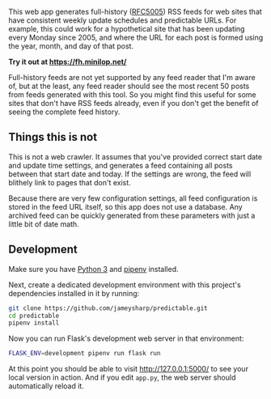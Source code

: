 This web app generates full-history ([RFC5005][]) RSS feeds for web
sites that have consistent weekly update schedules and predictable URLs.
For example, this could work for a hypothetical site that has been
updating every Monday since 2005, and where the URL for each post is
formed using the year, month, and day of that post.

[RFC5005]: https://tools.ietf.org/html/rfc5005

**Try it out at <https://fh.minilop.net/>**

Full-history feeds are not yet supported by any feed reader that I'm
aware of, but at the least, any feed reader should see the most recent
50 posts from feeds generated with this tool. So you might find this
useful for some sites that don't have RSS feeds already, even if you
don't get the benefit of seeing the complete feed history.

## Things this is not

This is not a web crawler. It assumes that you've provided correct start
date and update time settings, and generates a feed containing all posts
between that start date and today. If the settings are wrong, the feed
will blithely link to pages that don't exist.

Because there are very few configuration settings, all feed
configuration is stored in the feed URL itself, so this app does not use
a database. Any archived feed can be quickly generated from these
parameters with just a little bit of date math.

## Development

Make sure you have [Python 3][] and [pipenv][] installed.

[Python 3]: http://docs.python-guide.org/en/latest/starting/installation/
[pipenv]: https://docs.pipenv.org/install/

Next, create a dedicated development environment with this project's
dependencies installed in it by running:

```sh
git clone https://github.com/jameysharp/predictable.git
cd predictable
pipenv install
```

Now you can run Flask's development web server in that environment:

```sh
FLASK_ENV=development pipenv run flask run
```

At this point you should be able to visit <http://127.0.0.1:5000/> to
see your local version in action. And if you edit `app.py`, the web
server should automatically reload it.
